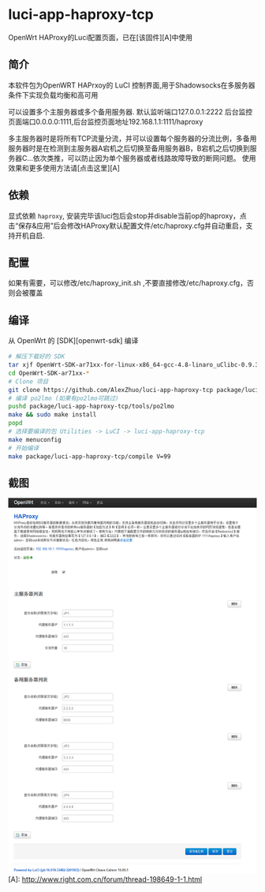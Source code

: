 # luci-app-haproxy-tcp
OpenWrt HAProxy的Luci配置页面，已在[该固件][A]中使用

简介
---

本软件包为OpenWRT HAPrxoy的 LuCI 控制界面,用于Shadowsocks在多服务器条件下实现负载均衡和高可用

可以设置多个主服务器或多个备用服务器. 默认监听端口127.0.0.1:2222 后台监控页面端口0.0.0.0:1111,后台监控页面地址192.168.1.1:1111/haproxy

多主服务器时是将所有TCP流量分流，并可以设置每个服务器的分流比例，多备用服务器时是在检测到主服务器A宕机之后切换至备用服务器B，B宕机之后切换到服务器C...依次类推，可以防止因为单个服务器或者线路故障导致的断网问题。
使用效果和更多使用方法请[点击这里][A]


依赖
---

显式依赖 `haproxy`, 安装完毕该luci包后会stop并disable当前op的haproxy，点击“保存&应用”后会修改HAProxy默认配置文件/etc/haproxy.cfg并自动重启，支持开机自启.


配置
---

如果有需要，可以修改/etc/haproxy_init.sh ,不要直接修改/etc/haproxy.cfg，否则会被覆盖 

编译
---

从 OpenWrt 的 [SDK][openwrt-sdk] 编译
```bash
# 解压下载好的 SDK
tar xjf OpenWrt-SDK-ar71xx-for-linux-x86_64-gcc-4.8-linaro_uClibc-0.9.33.2.tar.bz2
cd OpenWrt-SDK-ar71xx-*
# Clone 项目
git clone https://github.com/AlexZhuo/luci-app-haproxy-tcp package/luci-app-haproxy-tcp
# 编译 po2lmo (如果有po2lmo可跳过)
pushd package/luci-app-haproxy-tcp/tools/po2lmo
make && sudo make install
popd
# 选择要编译的包 Utilities -> LuCI -> luci-app-haproxy-tcp
make menuconfig
# 开始编译
make package/luci-app-haproxy-tcp/compile V=99
```


截图
---
![](https://github.com/AlexZhuo/BreakwallOpenWrt/raw/master/screenshots/haproxy.jpg)
[A]: http://www.right.com.cn/forum/thread-198649-1-1.html



